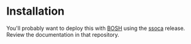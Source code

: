 # Installation

You'll probably want to deploy this with [BOSH](https://bosh.io/) using the [ssoca](https://github.com/dpb587/ssoca-bosh-release) release. Review the documentation in that repository.
